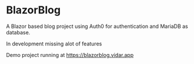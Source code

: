 # BlazorBlog
A Blazor based blog project using Auth0 for authentication and MariaDB as database.

In development missing alot of features

Demo project running at https://blazorblog.vidar.app

